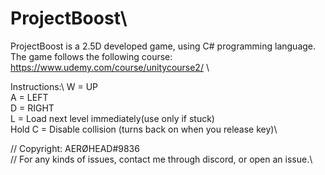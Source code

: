 # ProjectBoost\ 

ProjectBoost is a 2.5D developed game, using C# programming language. \
The game follows the following course: https://www.udemy.com/course/unitycourse2/ \

Instructions:\ 
W = UP\
A = LEFT\
D = RIGHT\
L = Load next level immediately(use only if stuck)\
Hold C = Disable collision (turns back on when you release key)\


// Copyright: AERØHEAD#9836 \
// For any kinds of issues, contact me through discord, or open an issue.\
